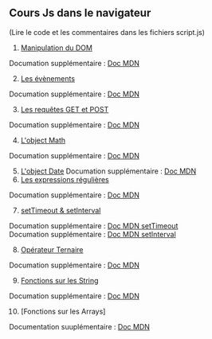 ## Cours Js dans le navigateur

(Lire le code et les commentaires dans les fichiers script.js)

1. [Manipulation du DOM](https://github.com/jerostax/Js_DOM_Events_Requests/tree/master/DOM)

Documation supplémentaire : [Doc MDN](https://developer.mozilla.org/fr/docs/Web/API/Document_Object_Model)

2. [Les évènements](https://github.com/jerostax/Js_DOM_Events_Requests/tree/master/Ev%C3%A8nements)

Documation supplémentaire : [Doc MDN](https://developer.mozilla.org/fr/docs/Web/Events)

3. [Les requêtes GET et POST](https://github.com/jerostax/Js_DOM_Events_Requests/tree/master/Requ%C3%AAtes)

Documation supplémentaire : [Doc MDN](https://developer.mozilla.org/fr/docs/Web/API/XMLHttpRequest)

4. [L'object Math](<https://github.com/jerostax/Js_DOM_Events_Requests/tree/master/Math()>)

Documation supplémentaire : [Doc MDN](https://developer.mozilla.org/fr/docs/Web/JavaScript/Reference/Objets_globaux/Math)

5. [L'object Date](<https://github.com/jerostax/Js_DOM_Events_Requests/tree/master/Date()>)
   Documation supplémentaire : [Doc MDN](https://developer.mozilla.org/fr/docs/Web/JavaScript/Reference/Objets_globaux/Date)
6. [Les expressions régulières](https://github.com/jerostax/Js_DOM_Events_Requests/tree/master/Expressions%20R%C3%A9guli%C3%A8res)

Documation supplémentaire : [Doc MDN](https://developer.mozilla.org/fr/docs/Web/JavaScript/Reference/Objets_globaux/RegExp)

7. [setTimeout & setInterval](https://github.com/jerostax/Js_DOM_Events_Requests/tree/master/SetTimeout%20:%20SetInterval)

Documation supplémentaire : [Doc MDN setTimeout](https://developer.mozilla.org/fr/docs/Web/API/WindowOrWorkerGlobalScope/setTimeout) <br>
Documation supplémentaire : [Doc MDN setInterval](https://developer.mozilla.org/fr/docs/Web/API/WindowTimers/setInterval)

8. [Opérateur Ternaire](https://github.com/jerostax/Js_DOM_Events_Requests/tree/master/Op%C3%A9rateur%20Ternaire)

Documation supplémentaire : [Doc MDN](https://developer.mozilla.org/fr/docs/Web/JavaScript/Reference/Op%C3%A9rateurs/L_op%C3%A9rateur_conditionnel)

9. [Fonctions sur les String](https://github.com/jerostax/Js_DOM_Events_Requests/tree/master/Fonctions%20de%20String)

Documation supplémentaire : [Doc MDN](https://developer.mozilla.org/fr/docs/Web/JavaScript/Reference/Objets_globaux/String)

10. [Fonctions sur les Arrays]

Documentation suuplémentaire : [Doc MDN](https://developer.mozilla.org/fr/docs/Web/JavaScript/Reference/Objets_globaux/Array)
